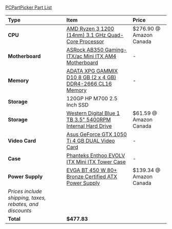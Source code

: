 [PCPartPicker Part List](https://ca.pcpartpicker.com/list/Fpdrqm)

Type|Item|Price
:----|:----|:----
**CPU** | [AMD Ryzen 3 1200 (14nm) 3.1 GHz Quad-Core Processor](https://ca.pcpartpicker.com/product/TX4NnQ/amd-ryzen-3-1300x-35ghz-quad-core-processor-yd1200bbaebox) | $276.90 @ Amazon Canada
**Motherboard** | [ASRock AB350 Gaming-ITX/ac Mini ITX AM4 Motherboard](https://ca.pcpartpicker.com/product/nG98TW/asrock-ab350-gaming-itxac-mini-itx-am4-motherboard-ab350-gaming-itxac) |-
**Memory** | [ADATA XPG GAMMIX D10 8 GB (2 x 4 GB) DDR4-2666 CL16 Memory](https://ca.pcpartpicker.com/product/RHWfrH/adata-xpg-gammix-d10-8gb-2-x-4gb-ddr4-2666-memory-ax4u2666w4g16-dbg) |-
**Storage**| 120GP HP M700 2.5 Inch SSD|
**Storage** | [Western Digital Blue 1 TB 3.5" 5400RPM Internal Hard Drive](https://ca.pcpartpicker.com/product/q3Z2FT/western-digital-internal-hard-drive-wd10ezrz) | $61.59 @ Amazon Canada
**Video Card** | [Asus GeForce GTX 1050 Ti 4 GB DUAL Video Card](https://ca.pcpartpicker.com/product/MndFf7/asus-geforce-gtx-1050-ti-4gb-dual-video-card-dual-gtx1050ti-4g) |-
**Case** | [Phanteks Enthoo EVOLV ITX Mini ITX Tower Case](https://ca.pcpartpicker.com/product/nTJkcf/phanteks-case-phes215psrd) |-
**Power Supply** | [EVGA BT 450 W 80+ Bronze Certified ATX Power Supply](https://ca.pcpartpicker.com/product/GQX2FT/evga-bt-450w-80-bronze-certified-atx-power-supply-100-bt-0450-k1) | $139.34 @ Amazon Canada  
 | *Prices include shipping, taxes, rebates, and discounts* |
 | **Total** | **$477.83**
